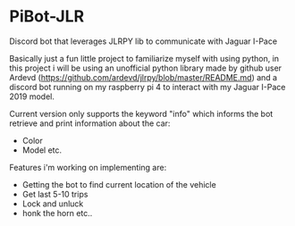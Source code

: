 # PiBot-JLR
Discord bot that leverages JLRPY lib to communicate with Jaguar I-Pace

Basically just a fun little project to familiarize myself with using python, in this project i will be using an unofficial python library made by github user Ardevd (https://github.com/ardevd/jlrpy/blob/master/README.md) and a discord bot running on my raspberry pi 4 to interact with my Jaguar I-Pace 2019 model.

Current version only supports the keyword "info" which informs the bot retrieve and print information about the car:
* Color
* Model
etc.

Features i'm working on implementing are:
* Getting the bot to find current location of the vehicle
* Get last 5-10 trips
* Lock and unluck
* honk the horn
etc..
